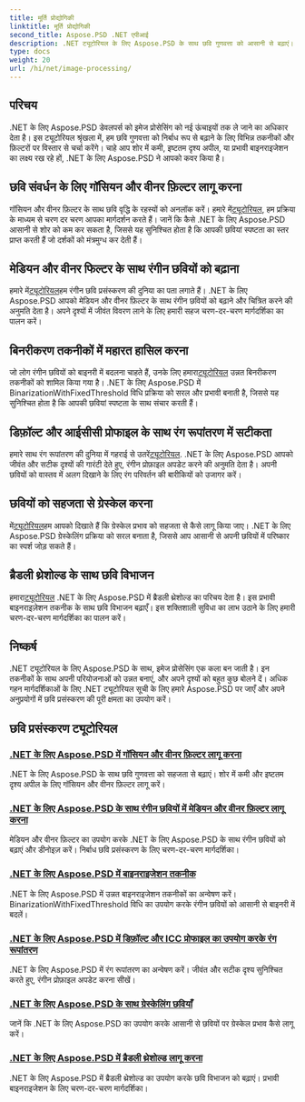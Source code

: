 ```yaml
---
title: मूर्ति प्रोद्योगिकी
linktitle: मूर्ति प्रोद्योगिकी
second_title: Aspose.PSD .NET एपीआई
description: .NET ट्यूटोरियल के लिए Aspose.PSD के साथ छवि गुणवत्ता को आसानी से बढ़ाएं। गॉसियन और वीनर फ़िल्टर, रंग रूपांतरण, बाइनराइज़ेशन, और बहुत कुछ जैसी तकनीकें सीखें।
type: docs
weight: 20
url: /hi/net/image-processing/
---
```


## परिचय

.NET के लिए Aspose.PSD डेवलपर्स को इमेज प्रोसेसिंग को नई ऊंचाइयों तक ले जाने का अधिकार देता है। इस ट्यूटोरियल श्रृंखला में, हम छवि गुणवत्ता को निर्बाध रूप से बढ़ाने के लिए विभिन्न तकनीकों और फ़िल्टरों पर विस्तार से चर्चा करेंगे। चाहे आप शोर में कमी, इष्टतम दृश्य अपील, या प्रभावी बाइनराइजेशन का लक्ष्य रख रहे हों, .NET के लिए Aspose.PSD ने आपको कवर किया है।

## छवि संवर्धन के लिए गॉसियन और वीनर फ़िल्टर लागू करना
 गॉसियन और वीनर फ़िल्टर के साथ छवि वृद्धि के रहस्यों को अनलॉक करें। हमारे में[ट्यूटोरियल](./apply-gaussian-wiener-filters/), हम प्रक्रिया के माध्यम से चरण दर चरण आपका मार्गदर्शन करते हैं। जानें कि कैसे .NET के लिए Aspose.PSD आसानी से शोर को कम कर सकता है, जिससे यह सुनिश्चित होता है कि आपकी छवियां स्पष्टता का स्तर प्राप्त करती हैं जो दर्शकों को मंत्रमुग्ध कर देती हैं।

## मेडियन और वीनर फिल्टर के साथ रंगीन छवियों को बढ़ाना
 हमारे में[ट्यूटोरियल](./apply-median-wiener-filters-color-images/)हम रंगीन छवि प्रसंस्करण की दुनिया का पता लगाते हैं। .NET के लिए Aspose.PSD आपको मेडियन और वीनर फ़िल्टर के साथ रंगीन छवियों को बढ़ाने और चित्रित करने की अनुमति देता है। अपने दृश्यों में जीवंत विवरण लाने के लिए हमारी सहज चरण-दर-चरण मार्गदर्शिका का पालन करें।

## बिनरीकरण तकनीकों में महारत हासिल करना
 जो लोग रंगीन छवियों को बाइनरी में बदलना चाहते हैं, उनके लिए हमारा[ट्यूटोरियल](./binarization-techniques/) उन्नत बिनरीकरण तकनीकों को शामिल किया गया है। .NET के लिए Aspose.PSD में BinarizationWithFixedThreshold विधि प्रक्रिया को सरल और प्रभावी बनाती है, जिससे यह सुनिश्चित होता है कि आपकी छवियां स्पष्टता के साथ संचार करती हैं।

## डिफ़ॉल्ट और आईसीसी प्रोफाइल के साथ रंग रूपांतरण में सटीकता
 हमारे साथ रंग रूपांतरण की दुनिया में गहराई से उतरें[ट्यूटोरियल](./color-conversion-default-icc-profiles/). .NET के लिए Aspose.PSD आपको जीवंत और सटीक दृश्यों की गारंटी देते हुए, रंगीन प्रोफ़ाइल अपडेट करने की अनुमति देता है। अपनी छवियों को वास्तव में अलग दिखाने के लिए रंग परिवर्तन की बारीकियों को उजागर करें।

## छवियों को सहजता से ग्रेस्केल करना
 में[ट्यूटोरियल](./grayscaling-images/)हम आपको दिखाते हैं कि ग्रेस्केल प्रभाव को सहजता से कैसे लागू किया जाए। .NET के लिए Aspose.PSD ग्रेस्केलिंग प्रक्रिया को सरल बनाता है, जिससे आप आसानी से अपनी छवियों में परिष्कार का स्पर्श जोड़ सकते हैं।

## ब्रैडली थ्रेशोल्ड के साथ छवि विभाजन
 हमारा[ट्यूटोरियल](./apply-bradley-threshold/) .NET के लिए Aspose.PSD में ब्रैडली थ्रेशोल्ड का परिचय देता है। इस प्रभावी बाइनराइज़ेशन तकनीक के साथ छवि विभाजन बढ़ाएँ। इस शक्तिशाली सुविधा का लाभ उठाने के लिए हमारी चरण-दर-चरण मार्गदर्शिका का पालन करें।

## निष्कर्ष
.NET ट्यूटोरियल के लिए Aspose.PSD के साथ, इमेज प्रोसेसिंग एक कला बन जाती है। इन तकनीकों के साथ अपनी परियोजनाओं को उन्नत बनाएं, और अपने दृश्यों को बहुत कुछ बोलने दें। अधिक गहन मार्गदर्शिकाओं के लिए .NET ट्यूटोरियल सूची के लिए हमारे Aspose.PSD पर जाएँ और अपने अनुप्रयोगों में छवि प्रसंस्करण की पूरी क्षमता का उपयोग करें।

## छवि प्रसंस्करण ट्यूटोरियल
### [.NET के लिए Aspose.PSD में गॉसियन और वीनर फ़िल्टर लागू करना](./apply-gaussian-wiener-filters/)
.NET के लिए Aspose.PSD के साथ छवि गुणवत्ता को सहजता से बढ़ाएं। शोर में कमी और इष्टतम दृश्य अपील के लिए गॉसियन और वीनर फ़िल्टर लागू करें।
### [.NET के लिए Aspose.PSD के साथ रंगीन छवियों में मेडियन और वीनर फ़िल्टर लागू करना](./apply-median-wiener-filters-color-images/)
मेडियन और वीनर फ़िल्टर का उपयोग करके .NET के लिए Aspose.PSD के साथ रंगीन छवियों को बढ़ाएं और डीनोइज़ करें। निर्बाध छवि प्रसंस्करण के लिए चरण-दर-चरण मार्गदर्शिका।
### [.NET के लिए Aspose.PSD में बाइनराइजेशन तकनीक](./binarization-techniques/)
.NET के लिए Aspose.PSD में उन्नत बाइनराइजेशन तकनीकों का अन्वेषण करें। BinarizationWithFixedThreshold विधि का उपयोग करके रंगीन छवियों को आसानी से बाइनरी में बदलें।
### [.NET के लिए Aspose.PSD में डिफ़ॉल्ट और ICC प्रोफाइल का उपयोग करके रंग रूपांतरण](./color-conversion-default-icc-profiles/)
.NET के लिए Aspose.PSD में रंग रूपांतरण का अन्वेषण करें। जीवंत और सटीक दृश्य सुनिश्चित करते हुए, रंगीन प्रोफ़ाइल अपडेट करना सीखें।
### [.NET के लिए Aspose.PSD के साथ ग्रेस्केलिंग छवियाँ](./grayscaling-images/)
जानें कि .NET के लिए Aspose.PSD का उपयोग करके आसानी से छवियों पर ग्रेस्केल प्रभाव कैसे लागू करें।
### [.NET के लिए Aspose.PSD में ब्रैडली थ्रेशोल्ड लागू करना](./apply-bradley-threshold/)
.NET के लिए Aspose.PSD में ब्रैडली थ्रेशोल्ड का उपयोग करके छवि विभाजन को बढ़ाएं। प्रभावी बाइनराइजेशन के लिए चरण-दर-चरण मार्गदर्शिका।